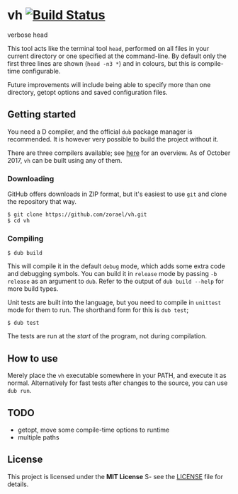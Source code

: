 # vh  [![Build Status](https://travis-ci.org/zorael/vh.svg?branch=master)](https://travis-ci.org/zorael/vh)

verbose head

This tool acts like the terminal tool `head`, performed on all files in your current directory or one specified at the command-line. By default only the first three lines are shown (`head -n3 *`) and in colours, but this is compile-time configurable.

Future improvements will include being able to specify more than one directory, getopt options and saved configuration files.

## Getting started

You need a D compiler, and the official `dub` package manager is recommended. It is however very possible to build the project without it.

There are three compilers available; see [here](https://wiki.dlang.org/Compilers) for an overview. As of October 2017, `vh` can be built using any of them.

### Downloading

GitHub offers downloads in ZIP format, but it's easiest to use `git` and clone the repository that way.

    $ git clone https://github.com/zorael/vh.git
    $ cd vh

### Compiling

    $ dub build

This will compile it in the default `debug` mode, which adds some extra code and debugging symbols. You can build it in `release` mode by passing `-b release` as an argument to `dub`. Refer to the output of `dub build --help` for more build types.

Unit tests are built into the language, but you need to compile in `unittest` mode for them to run. The shorthand form for this is `dub test`;

    $ dub test

The tests are run at the *start* of the program, not during compilation.

## How to use

Merely place the `vh` executable somewhere in your PATH, and execute it as normal. Alternatively for fast tests after changes to the source, you can use `dub run`.

## TODO
* getopt, move some compile-time options to runtime
* multiple paths

## License
This project is licensed under the **MIT License** S- see the [LICENSE](LICENSE) file for details.
